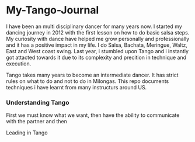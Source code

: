 # My-Tango-Journal

I have been an multi disciplinary dancer for many years now. I started my dancing journey in 2012 with the first lesson on how to do basic salsa steps. My curiosity with dance have helped me grow personally and professionally and it has a positive impact in my life. I do Salsa, Bachata, Meringue, Waltz, East and West coast swing. Last year, i stumbled upon Tango and i instantly got attacted towards it due to its complexity and precition in technique and execution.

Tango takes many years to become an intermediate dancer. It has strict rules on what to do and not to do in Milongas. 
This repo documents techniques i have learnt from many instructurs around US.


### Understanding Tango

First we must know what we want, then have the ability to communicate with the partner and then 

Leading in Tango 


